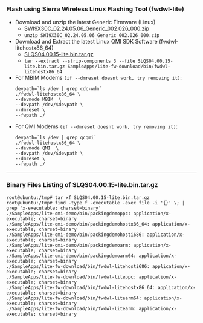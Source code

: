 ### Flash using Sierra Wireless Linux Flashing Tool (fwdwl-lite)
+ Download and unzip the latest Generic Firmware (Linux)
    + [SWI9X30C_02.24.05.06_Generic_002.026_000.zip](https://source.sierrawireless.com/resources/airprime/minicard/74xx/airprime-em_mc74xx-approved-fw-packages/)
    + `unzip SWI9X30C_02.24.05.06_Generic_002.026_000.zip`
+ Download and Extract the latest Linux QMI SDK Software (fwdwl-litehostx86_64)
    + [SLQS04.00.15-lite.bin.tar.gz](https://source.sierrawireless.com/resources/airprime/software/linux-qmi-sdk-software-latest/)
    + `tar --extract --strip-components 3 --file SLQS04.00.15-lite.bin.tar.gz SampleApps/lite-fw-download/bin/fwdwl-litehostx86_64`
+ For MBIM Modems `(if --dmreset doesnt work, try removing it)`:
    ```
    devpath=`ls /dev | grep cdc-wdm`
    ./fwdwl-litehostx86_64 \
    --devmode MBIM  \
    --devpath /dev/$devpath \
    --dmreset \
    --fwpath ./
    ```
+ For QMI Modems `(if --dmreset doesnt work, try removing it)`:
    ```
    devpath=`ls /dev | grep qcqmi`
    ./fwdwl-litehostx86_64 \
    --devmode QMI  \
    --devpath /dev/$devpath \
    --dmreset \
    --fwpath ./
    ```
---
### Binary Files Listing of SLQS04.00.15-lite.bin.tar.gz
```
root@ubuntu:/tmp# tar xf SLQS04.00.15-lite.bin.tar.gz
root@ubuntu:/tmp# find -type f -executable -exec file -i '{}' \; | grep 'x-executable; charset=binary'
./SampleApps/lite-qmi-demo/bin/packingdemoppc: application/x-executable; charset=binary
./SampleApps/lite-qmi-demo/bin/packingdemohostx86_64: application/x-executable; charset=binary
./SampleApps/lite-qmi-demo/bin/packingdemohosti686: application/x-executable; charset=binary
./SampleApps/lite-qmi-demo/bin/packingdemoarm: application/x-executable; charset=binary
./SampleApps/lite-qmi-demo/bin/packingdemoarm64: application/x-executable; charset=binary
./SampleApps/lite-fw-download/bin/fwdwl-litehosti686: application/x-executable; charset=binary
./SampleApps/lite-fw-download/bin/fwdwl-liteppc: application/x-executable; charset=binary
./SampleApps/lite-fw-download/bin/fwdwl-litehostx86_64: application/x-executable; charset=binary
./SampleApps/lite-fw-download/bin/fwdwl-litearm64: application/x-executable; charset=binary
./SampleApps/lite-fw-download/bin/fwdwl-litearm: application/x-executable; charset=binary
```

